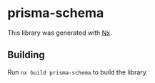 # prisma-schema

This library was generated with [Nx](https://nx.dev).

## Building

Run `nx build prisma-schema` to build the library.
